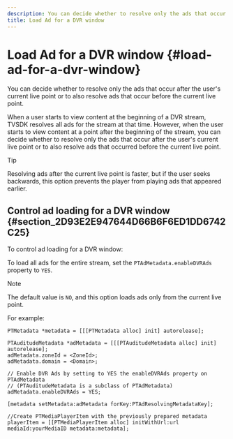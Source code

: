 ```yaml
---
description: You can decide whether to resolve only the ads that occur after the user's current live point or to also resolve ads that occur before the current live point.
title: Load Ad for a DVR window
---
```


# Load Ad for a DVR window {#load-ad-for-a-dvr-window}

You can decide whether to resolve only the ads that occur after the user's current live point or to also resolve ads that occur before the current live point.

When a user starts to view content at the beginning of a DVR stream, TVSDK resolves all ads for the stream at that time. However, when the user starts to view content at a point after the beginning of the stream, you can decide whether to resolve only the ads that occur after the user's current live point or to also resolve ads that occurred before the current live point.

>[!TIP]
>
>Resolving ads after the current live point is faster, but if the user seeks backwards, this option prevents the player from playing ads that appeared earlier.

## Control ad loading for a DVR window {#section_2D93E2E947644D66B6F6ED1DD6742C25}

To control ad loading for a DVR window:

   To load all ads for the entire stream, set the `PTAdMetadata.enableDVRAds` property to `YES`. 

   >[!NOTE]
   >
   >The default value is `NO`, and this option loads ads only from the current live point.

   For example:

   ```
   PTMetadata *metadata = [[[PTMetadata alloc] init] autorelease]; 
    
   PTAuditudeMetadata *adMetadata = [[[PTAuditudeMetadata alloc] init] autorelease];  
   adMetadata.zoneId = <ZoneId>; 
   adMetadata.domain = <Domain>; 
    
   // Enable DVR Ads by setting to YES the enableDVRAds property on PTAdMetadata  
   // (PTAuditudeMetadata is a subclass of PTAdMetadata)  
   adMetadata.enableDVRAds = YES; 
    
   [metadata setMetadata:adMetadata forKey:PTAdResolvingMetadataKey]; 
    
   //Create PTMediaPlayerItem with the previously prepared metadata    
   playerItem = [[PTMediaPlayerItem alloc] initWithUrl:url mediaId:yourMediaID metadata:metadata]; 
   
   ```